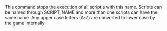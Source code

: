 This command stops the execution of all script s with this name. Scripts can be named through SCRIPT_NAME and more than one scripts can have the same name. Any upper case letters (A-Z) are converted to lower case by the game internally.
